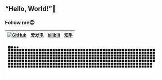 ## “Hello, World!”👋
### Follow me😉
| **[![GitHub](file:///C:/Users/lenovo/Downloads/github.svg)](https://github.com/1Haschwalth)** | **[爱发电](https://afdian.net/a/Haschwalth15)** | **[bilibili](https://space.bilibili.com/323328689?spm_id_from=333.1007.0.0)** | **[知乎](https://www.zhihu.com/people/qian-meng-chu-wang)** |
| --- | --- | --- | --- |

![huamurui](https://raw.githubusercontent.com/huamurui/huamurui/main/assets/github-contribution-grid-snake.svg)

